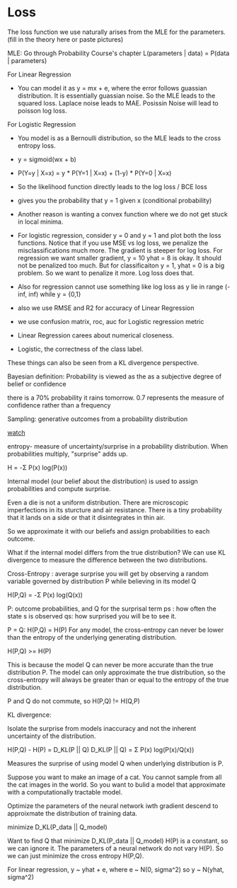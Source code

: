 # Loss


The loss function we use naturally arises from the MLE for the parameters.
(fill in the theory here or paste pictures)

MLE:
Go through Probability Course's chapter
L(parameters | data) = P(data | parameters)


For Linear Regression
- You can model it as y = mx + e, where the error follows guassian distribution. It is essentially guassian noise. So the MLE leads to the squared loss. Laplace noise leads to MAE. Posissin Noise will lead to poisson log loss.

For Logistic Regression
- You model is as a Bernoulli distribution, so the MLE leads to the cross entropy loss.
- y = sigmoid(wx + b)
- P(Y=y | X=x) = y * P(Y=1 | X=x) + (1-y) * P(Y=0 | X=x)
- So the likelihood function directly leads to the log loss / BCE loss
- gives you the probability that y = 1 given x (conditional probability)

- Another reason is wanting a convex function where we do not get stuck in local minima.
- For logistic regression, consider y = 0 and y = 1 and plot both the loss functions. Notice that if you use MSE vs log loss, we penalize the misclassifications much more. The gradient is steeper for log loss. For regression we want smaller gradient, y = 10 yhat = 8 is okay. It should not be penalized too much. But for classificaiton y = 1, yhat = 0 is a big problem. So we want to penalize it more. Log loss does that.
- Also for regression cannot use something like log loss as y lie in range (-inf, inf) while y = {0,1} 


- also we use RMSE and R2 for accuracy of Linear Regression
- we use confusion matrix, roc, auc for Logistic regression metric

- Linear Regression carees about numerical closeness. 
- Logistic, the correctness of the class label.

These things can also be seen from a KL divergence perspective.

Bayesian definition: Probability is viewed as the as a subjective degree of belief or confidence

there is a 70% probability it rains tomorrow. 0.7 represents the measure of confidence rather than a frequency

Sampling: generative outcomes from a probability distribution

[watch](https://www.youtube.com/watch?v=KHVR587oW8I&t=153s)


entropy- measure of uncertainty/surprise in a probability distribution. When probabilities multiply, "surprise" adds up.


H = -Σ P(x) log(P(x))

Internal model (our belief about the distribution) is used to assign probabilities and compute surprise.

Even a die is not a uniform distribution. There are microscopic imperfections in its sturcture and air resistance. There is a tiny probability that it lands on a side or that it disintegrates in thin air.

So we approximate it with our beliefs and assign probabilities to each outcome.

What if the internal model differs from the true distribution? We can use KL divergence to measure the difference between the two distributions.

Cross-Entropy : average surprise you will get by observing a random variable governed by distribution P while believing in its model Q

H(P,Q) = -Σ P(x) log(Q(x))

P: outcome probabilities, and Q for the surprisal term
ps : how often the state s is observed
qs: how surprised you will be to see it.

P = Q: H(P,Q) = H(P)
For any model, the cross-entropy can never be lower than the entropy of the underlying generating distribution.

H(P,Q) >= H(P)

This is because the model Q can never be more accurate than the true distribution P. The model can only approximate the true distribution, so the cross-entropy will always be greater than or equal to the entropy of the true distribution.

P and Q do not commute, so H(P,Q) != H(Q,P)

KL divergence:

Isolate the surprise from models inaccuracy and not the inherent uncertainty of the distribution.

H(P,Q) - H(P) = D_KL(P || Q)
D_KL(P || Q) = Σ P(x) log(P(x)/Q(x))

Measures the surprise of using model Q when underlying distribution is P.

Suppose you want to make an image of a cat. You cannot sample from all the cat images in the world. So you want to bulid a model that approximate with a computationally tractable model.

Optimize the parameters of the neural network iwth gradient descend to approixmate the distribution of training data.

minimize D_KL(P_data ||  Q_model)

Want to find Q that minimize D_KL(P_data || Q_model)
H(P) is a constant, so we can ignore it. The parameters of a neural network do not vary H(P). So we can just minimize the cross entropy H(P,Q).


For linear regression, y ~ yhat + e, where e ~ N(0, sigma^2)
so y ~ N(yhat, sigma^2)